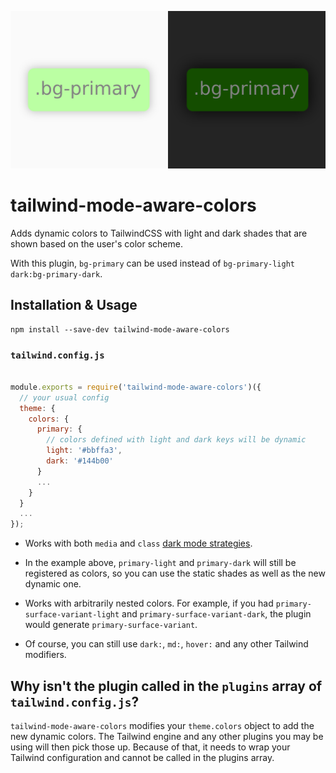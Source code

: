 ![Banner](./image.png)

# tailwind-mode-aware-colors

Adds dynamic colors to TailwindCSS with light and dark shades that are shown based on the user's color scheme.

With this plugin, `bg-primary` can be used instead of `bg-primary-light dark:bg-primary-dark`.

## Installation & Usage

```
npm install --save-dev tailwind-mode-aware-colors
```

### `tailwind.config.js`
```js

module.exports = require('tailwind-mode-aware-colors')({
  // your usual config
  theme: {
    colors: {
      primary: {
        // colors defined with light and dark keys will be dynamic
        light: '#bbffa3',
        dark: '#144b00'
      }
      ...
    }
  }
  ...
});
```

- Works with both `media` and `class` [dark mode strategies](https://tailwindcss.com/docs/dark-mode#toggling-dark-mode-manually).

- In the example above, `primary-light` and `primary-dark` will still be registered as colors, so you can use the static shades as well as the new dynamic one.

- Works with arbitrarily nested colors. For example, if you had `primary-surface-variant-light` and `primary-surface-variant-dark`, the plugin would generate `primary-surface-variant`.

- Of course, you can still use `dark:`, `md:`, `hover:` and any other Tailwind modifiers.

## Why isn't the plugin called in the `plugins` array of `tailwind.config.js`?

`tailwind-mode-aware-colors` modifies your `theme.colors` object to add the new dynamic colors. The Tailwind engine and any other plugins you may be using will then pick those up. Because of that, it needs to wrap your Tailwind configuration and cannot be called in the plugins array.
